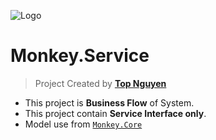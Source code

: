 ﻿![Logo](favicon.ico)
# Monkey.Service
> Project Created by [**Top Nguyen**](http://topnguyen.net)

- This project is **Business Flow** of System.
- This project contain **Service Interface only**.
- Model use from [`Monkey.Core`](../Monkey.Core/readme.md)